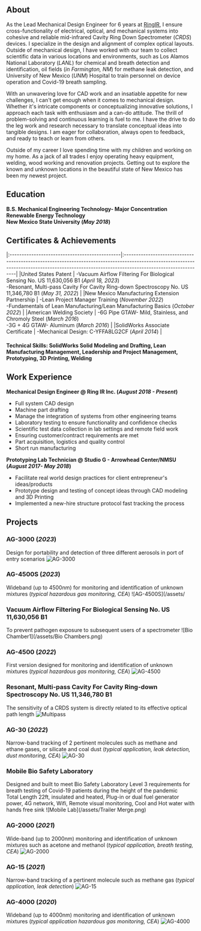 
## About
As the Lead Mechanical Design Engineer for 6 years at [RingIR](https://ring-ir.com/), I ensure cross-functionality of electrical, optical, and mechanical systems into cohesive and reliable mid-infrared Cavity Ring Down Spectrometer (_CRDS_) devices. I specialize in the design and alignment of complex optical layouts. Outside of mechanical design, I have worked with our team to collect scientific data in various locations and environments, such as Los Alamos National Laboratory (_LANL_) for chemical and breath detection and identification, oil fields (_in Farmington, NM_) for methane leak detection, and University of New Mexico (_UNM_) Hospital to train personnel on device operation and Covid-19 breath sampling.

With an unwavering love for CAD work and an insatiable appetite for new challenges, I can't get enough when it comes to mechanical design. Whether it's intricate components or conceptualizing innovative solutions, I approach each task with enthusiasm and a can-do attitude. The thrill of problem-solving and continuous learning is fuel to me. I have the drive to do the leg work and research necessary to translate conceptual ideas into tangible designs. I am eager for collaboration, always open to feedback, and ready to teach or learn from others. 

Outside of my career I love spending time with my children and working on my home. As a jack of all trades I enjoy operating heavy equipment, welding, wood working and renovation projects. Getting out to explore the known and unknown locations in the beautiful state of New Mexico has been my newest project. 

## Education	

**B.S. Mechanical Engineering Technology- Major Concentration Renewable Energy Technology <br> New Mexico State University (_May 2018_)**

## Certificates & Achievements

|:----------------------------------------------|:---------------------------------------------------------------------------------------------------------------------------------------------------------------------------------------------|
|United States Patent                           | -Vacuum Airflow Filtering For Biological Sensing No. US 11,630,056 B1 (_April 18, 2023_) <br> -Resonant, Multi-pass Cavity For Cavity Ring-down Spectroscopy No. US 11,346,780 B1 (_May 31, 2022_) |
|New Mexico Manufacturing Extension Partnership | -Lean Project Manager Training (_November 2022_) <br> -Fundamentals of Lean Manufacturing/Lean Manufacturing Basics (_October 2022_)                                                                |
|American Welding Society                       | -6G Pipe GTAW- Mild, Stainless, and Chromoly Steel (_March 2016_) <br> -3G + 4G GTAW- Aluminum (_March 2016_)                                                                                       |
|SolidWorks Associate Certificate               | -Mechanical Design: C-YFFA8LG2CF (_April 2014_)                                                                                                                                               |

#### Technical Skills: SolidWorks Solid Modeling and Drafting, Lean Manufacturing Management, Leadership and Project Management, Prototyping, 3D Printing, Welding

## Work Experience
**Mechanical Design Engineer @ Ring IR Inc. (_August 2018 - Present_)**
- Full system CAD design
- Machine part drafting
- Manage the integration of systems from other engineering teams
- Laboratory testing to ensure functionality and confidence checks
- Scientific test data collection in lab settings and remote field work
- Ensuring customer/contract requirements are met
- Part acquisition, logistics and quality control
- Short run manufacturing

**Prototyping Lab Technician @ Studio G - Arrowhead Center/NMSU  (_August 2017- May 2018_)**
- Facilitate real world design practices for client entrepreneur's ideas/products
- Prototype design and testing of concept ideas through CAD modeling and 3D Printing
- Implemented a new-hire structure protocol fast tracking the process

## Projects
### AG-3000 (_2023_)
Design for portability and detection of three different aerosols in port of entry scenarios
![AG-3000](/assets/AG3000.png)

### AG-4500S (_2023_)
Wideband (up to 4500nm) for monitoring and identification of unknown mixtures (_typical hazardous gas monitoring, CEA_)
![AG-4500S](/assets/

### Vacuum Airflow Filtering For Biological Sensing No. US 11,630,056 B1
To prevent pathogen exposure to subsequent users of a spectrometer
![Bio Chamber1](/assets/Bio Chambers.png)

### AG-4500 (_2022_)
First version designed for monitoring and identification of unknown mixtures (_typical hazardous gas monitoring, CEA_)
![AG-4500](/assets/4500-Ag-silo-1.png)

### Resonant, Multi-pass Cavity For Cavity Ring-down Spectroscopy No. US 11,346,780 B1
The sensitivity of a CRDS system is directly related to its effective optical path length
![Multipass](/assets/Multipass.png)

### AG-30 (_2022_)
Narrow-band tracking of 2 pertinent molecules such as methane and ethane gases, or silicate and coal dust (_typical application, leak detection, dust monitoring, CEA_)
![AG-30](/assets/ag15alpha1-silo-1.png)

### Mobile Bio Safety Laboratory
Designed and built to meet Bio Safety Laboratory Level 3 requirements for breath testing of Covid-19 patients during the height of the pandemic <br> Total Length 22ft, insulated and heated, Plug-in or dual fuel generator power, 4G network, Wifi, Remote visual monitoring, Cool and Hot water with hands free sink
![Mobile Lab](/assets/Trailer Merge.png)

### AG-2000 (_2021_)
Wide-band (up to 2000nm) monitoring and identification of unknown mixtures such as acetone and methanol (_typical application, breath testing, CEA_)
![AG-2000](/assets/AG2000-Black-silo-1.png)

### AG-15 (_2021_)
Narrow-band tracking of a pertinent molecule such as methane gas (_typical application, leak detection_)
![AG-15](/assets/AG-15-Blue-silo-1.png)

### AG-4000 (_2020_)
Wideband (up to 4000nm) monitoring and identification of unknown mixtures (_typical application hazardous gas monitoring, CEA_)
![AG-4000](/assets/ag-4000-alpha-silo-1.png)
